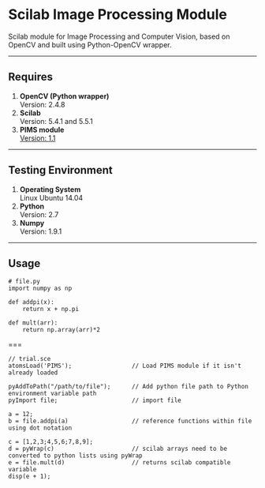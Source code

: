 Scilab Image Processing Module
==============================

Scilab module for Image Processing and Computer Vision, based on OpenCV and built using Python-OpenCV wrapper.

---

Requires
--------
1. **OpenCV (Python wrapper)**  
 Version: 2.4.8
2. **Scilab**  
 Version: 5.4.1 and 5.5.1
3. **PIMS module**  
 [Version: 1.1](http://forge.scilab.org/index.php/p/pims/)

---
Testing Environment
-------------------
1. **Operating System**  
 Linux Ubuntu 14.04
2. **Python**  
 Version: 2.7
3. **Numpy**  
 Version: 1.9.1

---
Usage
-----
    # file.py
    import numpy as np
    
    def addpi(x):
        return x + np.pi
        
    def mult(arr):
        return np.array(arr)*2
===   

    // trial.sce
    atomsLoad('PIMS');                 // Load PIMS module if it isn't already loaded
    
    pyAddToPath("/path/to/file");      // Add python file path to Python environment variable path
    pyImport file;                     // import file
    
    a = 12;
    b = file.addpi(a)                  // reference functions within file using dot notation
    
    c = [1,2,3;4,5,6;7,8,9];
    d = pyWrap(c)                      // scilab arrays need to be converted to python lists using pyWrap
    e = file.mult(d)                   // returns scilab compatible variable
    disp(e + 1);
    
    
  




